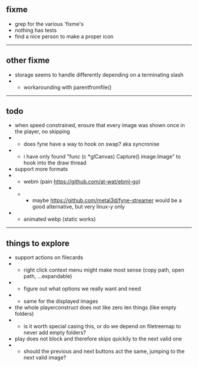 ## fixme
- grep for the various 'fixme's
- nothing has tests
- find a nice person to make a proper icon

---
## other fixme
- storage seems to handle differently depending on a terminating slash
- - workarounding with parentfromfile()

---
## todo
- when speed constrained, ensure that every image was shown once in the player, no skipping  
- - does fyne have a way to hook on swap? aka syncronise  
- - i have only found "func (c *glCanvas) Capture() image.Image" to hook into the draw thread  
- support more formats  
- - webm (pain https://github.com/at-wat/ebml-go)  
- - - maybe https://github.com/metal3d/fyne-streamer would be a good alternative, but very linux-y only  
- - animated webp (static works)  

---
## things to explore
- support actions on filecards  
- - right click context menu might make most sense (copy path, open path, ...expandable)  
- - figure out what options we really want and need  
- - same for the displayed images  
- the whole playerconstruct does not like zero len things (like empty folders)  
- - is it worth special casing this, or do we depend on filetreemap to never add empty folders?  
- play does not block and therefore skips quickily to the next valid one  
- - should the previous and next buttons act the same, jumping to the next valid image?  
